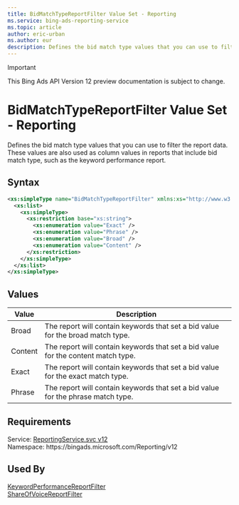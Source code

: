 ```yaml
---
title: BidMatchTypeReportFilter Value Set - Reporting
ms.service: bing-ads-reporting-service
ms.topic: article
author: eric-urban
ms.author: eur
description: Defines the bid match type values that you can use to filter the report data.
---
```

> [!IMPORTANT]
> This Bing Ads API Version 12 preview documentation is subject to change.

# BidMatchTypeReportFilter Value Set - Reporting
Defines the bid match type values that you can use to filter the report data. These values are also used as column values in reports that include bid match type, such as the keyword performance report.

## Syntax
```xml
<xs:simpleType name="BidMatchTypeReportFilter" xmlns:xs="http://www.w3.org/2001/XMLSchema">
  <xs:list>
    <xs:simpleType>
      <xs:restriction base="xs:string">
        <xs:enumeration value="Exact" />
        <xs:enumeration value="Phrase" />
        <xs:enumeration value="Broad" />
        <xs:enumeration value="Content" />
      </xs:restriction>
    </xs:simpleType>
  </xs:list>
</xs:simpleType>
```

## <a name="values"></a>Values

|Value|Description|
|-----------|---------------|
|<a name="broad"></a>Broad|The report will contain keywords that set a bid value for the broad match type.|
|<a name="content"></a>Content|The report will contain keywords that set a bid value for the content match type.|
|<a name="exact"></a>Exact|The report will contain keywords that set a bid value for the exact match type.|
|<a name="phrase"></a>Phrase|The report will contain keywords that set a bid value for the phrase match type.|

## Requirements
Service: [ReportingService.svc v12](https://reporting.api.bingads.microsoft.com/Api/Advertiser/Reporting/v11/ReportingService.svc)  
Namespace: https\://bingads.microsoft.com/Reporting/v12  

## Used By
[KeywordPerformanceReportFilter](keywordperformancereportfilter.md)  
[ShareOfVoiceReportFilter](shareofvoicereportfilter.md)  
